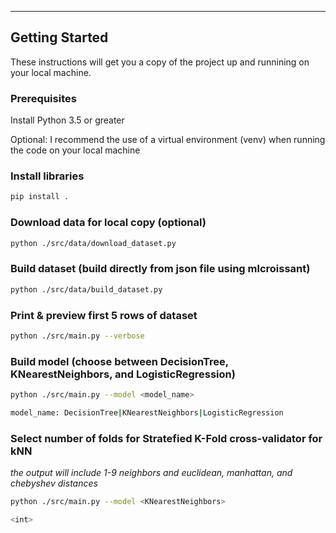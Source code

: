 --------
Getting Started
--------
These instructions will get you a copy of the project up and runnining on your local machine. 

### Prerequisites
Install Python 3.5 or greater

Optional: I recommend the use of a virtual environment (venv) when running the code on your local machine

### Install libraries
```bash
pip install .
```
### Download data for local copy (optional)
```bash
python ./src/data/download_dataset.py
```
### Build dataset (build directly from json file using mlcroissant)
```bash
python ./src/data/build_dataset.py
```
### Print & preview first 5 rows of dataset
```bash
python ./src/main.py --verbose
```
### Build model (choose between DecisionTree, KNearestNeighbors, and LogisticRegression)
```bash
python ./src/main.py --model <model_name>

model_name: DecisionTree|KNearestNeighbors|LogisticRegression
```
### Select number of folds for Stratefied K-Fold cross-validator for kNN 
*the output will include 1-9 neighbors and euclidean, manhattan, and chebyshev distances*
```bash
python ./src/main.py --model <KNearestNeighbors>

<int>
```
